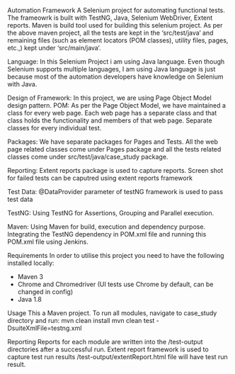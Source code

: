 Automation Framework
A Selenium project for automating functional tests.
The frameowrk is built with TestNG, Java, Selenium WebDriver, Extent reports.
Maven is build tool used for building this selenium project.
As per the above maven project, all the tests are kept in the ‘src/test/java‘ and remaining files (such as element locators (POM classes), utility files, pages, etc.,) kept under ‘src/main/java‘.

Language: In this Selenium Project i am using Java language. Even though Selenium supports multiple languages, I am  using Java language is just because most of the automation developers have knowledge on Selenium with Java.

Design of Framework: In this project, we are using Page Object Model design pattern. POM: As per the Page Object Model, we have maintained a class for every web page. Each web page has a separate class and that class holds the functionality and members of that web page. Separate classes for every individual test.

Packages: We have separate packages for Pages and Tests. All the web page related classes come under Pages package and all the tests related classes come under src/test/java/case_study package.

Reporting: Extent reports package is used to capture reports. Screen shot for failed tests can be caputred using extent reports framework

Test Data: @DataProvider parameter of testNG framework is used to pass test data

TestNG: Using TestNG for Assertions, Grouping and Parallel execution.

Maven: Using Maven for build, execution and dependency purpose. Integrating the TestNG dependency in POM.xml file and running this POM.xml file using Jenkins.

Requirements
In order to utilise this project you need to have the following installed locally:
- Maven 3
- Chrome and Chromedriver (UI tests use Chrome by default, can be changed in config)
- Java 1.8

Usage
This a Maven project.
To run all modules, navigate to case_study directory and run:
mvn clean install
mvn clean test -DsuiteXmlFile=testng.xml

Reporting
Reports for each module are written into the /test-output directories after a successful run.
Extent report framework is used to capture test run results
/test-output/extentReport.html file will have test run result.